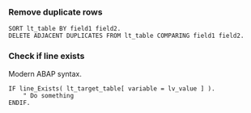 ### Remove duplicate rows
```ABAP
SORT lt_table BY field1 field2.
DELETE ADJACENT DUPLICATES FROM lt_table COMPARING field1 field2.
```

### Check if line exists
Modern ABAP syntax.

```ABAP
IF line_Exists( lt_target_table[ variable = lv_value ] ).
    " Do something
ENDIF.
```